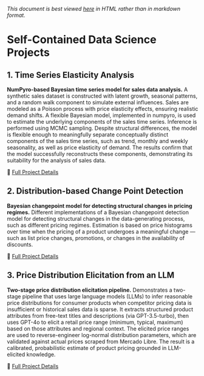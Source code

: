 *This document is best viewed [here](https://github.com/plogacev/case_studies) in HTML rather than in markdown format.*


# Self-Contained Data Science Projects 

## 1. Time Series Elasticity Analysis

**NumPyro-based Bayesian time series model for sales data analysis.**
A synthetic sales dataset is constructed with latent growth, seasonal patterns, and a random walk component to simulate external influences.
Sales are modeled as a Poisson process with price elasticity effects, ensuring realistic demand shifts. A flexible Bayesian model, 
implemented in numpyro, is used to estimate the underlying components of the sales time series. Inference is performed using MCMC sampling. 
Despite structural differences, the model is flexible enough to meaningfully separate conceptually distinct components of 
the sales time series, such as trend, monthly and weekly seasonality, as well as price elasticity of demand. 
The results confirm that the model successfully reconstructs these components, demonstrating its suitability for the analysis of sales data.

🔗 [Full Project Details](time_series_analysis_1/README.md)  


## 2. Distribution-based Change Point Detection

**Bayesian changepoint model for detecting structural changes in pricing regimes.**
Different implementations of a Bayesian changepoint detection model for detecting structural changes in the data-generating process, such as 
different pricing regimes. Estimation is based on price histograms over time when the pricing of a product undergoes a meaningful change — such as list price changes, promotions, or changes in the availability
of discounts.

🔗 [Full Project Details](pricedist_changepoints/README.html)

## 3. Price Distribution Elicitation from an LLM

**Two-stage price distribution elicitation pipeline.**
Demonstrates a two-stage pipeline that uses large language models (LLMs) to infer reasonable price distributions for consumer products when competitor pricing data is insufficient or historical sales data is sparse.
It extracts structured product attributes from free-text titles and descriptions (via GPT-3.5-turbo), then uses GPT-4o to elicit a retail price range (minimum, typical, maximum) based
on those attributes and regional context. The elicited price ranges are used to reverse-engineer log-normal distribution parameters, which are validated against actual prices scraped from Mercado Libre.
The result is a calibrated, probabilistic estimate of product pricing grounded in LLM-elicited knowledge.

🔗 [Full Project Details](price_distribution_elicitation/price_distribution_elicitation.html)
